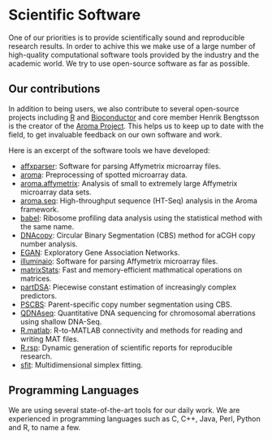 # Scientific Software

One of our priorities is to provide scientifically sound and
reproducible research results.   In order to achive this we make use
of a large number of high-quality computational software tools
provided by the industry and the academic world.  We try to use
open-source software as far as possible.


## Our contributions
In addition to being users, we also contribute to several open-source
projects including [R] and [Bioconductor] and core member Henrik
Bengtsson is the creator of the [Aroma Project].  This helps us to keep
up to date with the field, to get invaluable feedback on our own
software and work.

Here is an excerpt of the software tools we have developed:

* [affxparser]: Software for parsing Affymetrix microarray files.
* [aroma]: Preprocessing of spotted microarray data.
* [aroma.affymetrix]: Analysis of small to extremely large Affymetrix microarray data sets.
* [aroma.seq]: High-throughput sequence (HT-Seq) analysis in the Aroma framework.
* [babel]: Ribosome profiling data analysis using the statistical
  method with the same name.
* [DNAcopy]: Circular Binary Segmentation (CBS) method for aCGH copy
  number analysis.
* [EGAN]: Exploratory Gene Association Networks.
* [illuminaio]: Software for parsing Affymetrix microarray files.
* [matrixStats]: Fast and memory-efficient mathmatical operations on matrices.
* [partDSA]: Piecewise constant estimation of increasingly complex predictors.
* [PSCBS]: Parent-specific copy number segmentation using CBS.
* [QDNAseq]: Quantitative DNA sequencing for chromosomal aberrations using shallow DNA-Seq.
* [R.matlab]: R-to-MATLAB connectivity and methods for reading and writing MAT files.
* [R.rsp]: Dynamic generation of scientific reports for reproducible research.
* [sfit]: Multidimensional simplex fitting.


## Programming Languages
We are using several state-of-the-art tools for our daily work.
We are experienced in programming languages such as C, C++,
Java, Perl, Python and R, to name a few.


[R]: http://www.r-project.org/
[Bioconductor]: http://www.bioconductor.org/
[Aroma Project]: http://www.aroma-project.org/

[affxparser]: http://www.bioconductor.org/packages/release/bioc/html/affxparser.html
[aroma]: http://www.aroma-project.org/packages/aroma/
[aroma.affymetrix]: http://cran.r-project.org/package=aroma.affymetrix
[aroma.seq]: http://aroma-project.org/alpha/aroma.seq/
[babel]: http://cran.r-project.org/package=babel
[DNAcopy]: http://www.bioconductor.org/packages/release/bioc/html/DNAcopy.html
[EGAN]: http://akt.ucsf.edu/EGAN/
[illuminaio]: http://www.bioconductor.org/packages/release/bioc/html/illuminaio.html
[matrixStats]: http://cran.r-project.org/package=matrixStats
[partDSA]: http://cran.r-project.org/package=partDSA
[PSCBS]: http://cran.r-project.org/package=PSCBS
[QDNAseq]: http://www.bioconductor.org/packages/release/bioc/html/QDNAseq.html
[R.matlab]: http://cran.r-project.org/package=R.matlab
[R.rsp]: http://cran.r-project.org/package=R.rsp
[sfit]: https://r-forge.r-project.org/R/?group_id=349
